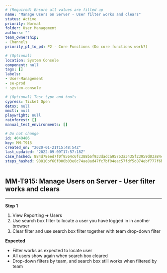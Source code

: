 ```yaml
---
# (Required) Ensure all values are filled up
name: "Manage Users on Server - User filter works and clears"
status: Active
priority: Normal
folder: User Management
authors: ""
team_ownership: 
- Channels
priority_p1_to_p4: P2 - Core Functions (Do core functions work?)

# (Optional)
location: System Console
component: null
tags: []
labels: 
- User-Management
- se-prod
- system-console

# (Optional) Test type and tools
cypress: Ticket Open
detox: null
mmctl: null
playwright: null
rainforest: []
manual_test_environments: []

# Do not change
id: 4049486
key: MM-T915
created_on: "2020-01-21T15:48:54Z"
last_updated: "2022-09-09T17:57:18Z"
case_hashed: 884d78eed7f0f9564c6fc388b6f933dadca95763a3435f23959d03a84c61f0168d91cc5a5bc11afb0d9a9d45026260f9
steps_hashed: 98810bf60f000b03e0c74ae8ad47fc7bf04eac57fdf5d874ebf777f6bcbc8db363c16df513ef30b4b8b28061040dd6b9
---
```


<!-- (Auto-generated) Based on frontmatter's "key" and "name" -->

## MM-T915: Manage Users on Server - User filter works and clears

---

**Step 1**

1. View Reporting ➜ Users
2. Use search box filter to locate a user you have logged in in another browser
3. Clear filter and use search box filter together with team drop-down filter

**Expected**

- Filter works as expected to locate user
- All users show again when search box cleared
- Drop-down filters by team, and search box still works when filtered by team
